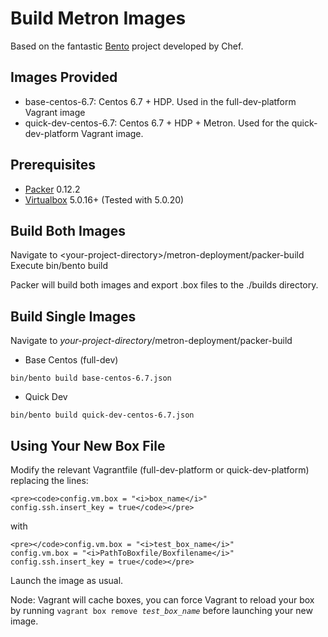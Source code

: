 Build Metron Images
=========================

Based on the fantastic [Bento](https://github.com/chef/bento) project developed by Chef.

Images Provided
---------------------
- base-centos-6.7: Centos 6.7 + HDP. Used in the full-dev-platform Vagrant image
- quick-dev-centos-6.7: Centos 6.7 + HDP + Metron. Used for the quick-dev-platform Vagrant image.

Prerequisites
---------------------
- [Packer](https://www.packer.io/) 0.12.2
- [Virtualbox](https://www.virtualbox.org/) 5.0.16+ (Tested with 5.0.20)

Build Both Images
---------------------- 
  Navigate to \<your-project-directory\>/metron-deployment/packer-build
  Execute bin/bento build
  
  Packer will build both images and export .box files to the ./builds directory.
  
Build Single Images
---------------------- 
 Navigate to *your-project-directory*/metron-deployment/packer-build
 * Base Centos (full-dev)
 ```
bin/bento build base-centos-6.7.json
```
 * Quick Dev
 ```
bin/bento build quick-dev-centos-6.7.json
```

Using Your New Box File
---------------------- 
Modify the relevant Vagrantfile (full-dev-platform or quick-dev-platform) replacing the lines:
```
<pre><code>config.vm.box = "<i>box_name</i>"
config.ssh.insert_key = true</code></pre>
```
with
```
<pre></code>config.vm.box = "<i>test_box_name</i>"
config.vm.box = "<i>PathToBoxfile/Boxfilename</i>"
config.ssh.insert_key = true</code></pre>
```
Launch the image as usual.

Node: Vagrant will cache boxes, you can force Vagrant to reload your box by running <code>vagrant box remove <i>test_box_name</i></code> before launching your new image.

